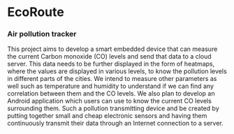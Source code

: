 # EcoRoute
### Air pollution tracker
This project aims to develop a smart embedded device that can measure the current Carbon monoxide (CO) levels and send that data to a cloud server. This data needs to be further displayed in the form of heatmaps, where the values are displayed in various levels, to know the pollution levels in different parts of the cities. We intend to measure other parameters as well such as temperature and humidity to understand if we can find any correlation between them and the CO levels. We also plan to develop an Android application which users can use to know the current CO levels surrounding them. Such a pollution transmitting device and be created by putting together small and cheap electronic sensors and having them continuously transmit their data through an Internet connection to a server. 
